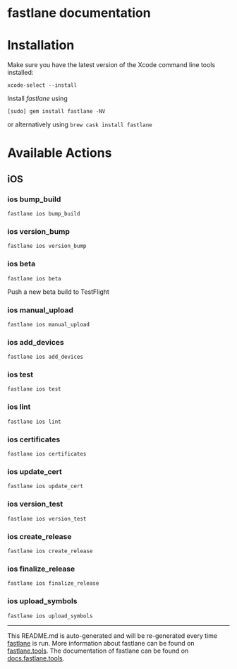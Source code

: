 fastlane documentation
================
# Installation

Make sure you have the latest version of the Xcode command line tools installed:

```
xcode-select --install
```

Install _fastlane_ using
```
[sudo] gem install fastlane -NV
```
or alternatively using `brew cask install fastlane`

# Available Actions
## iOS
### ios bump_build
```
fastlane ios bump_build
```

### ios version_bump
```
fastlane ios version_bump
```

### ios beta
```
fastlane ios beta
```
Push a new beta build to TestFlight
### ios manual_upload
```
fastlane ios manual_upload
```

### ios add_devices
```
fastlane ios add_devices
```

### ios test
```
fastlane ios test
```

### ios lint
```
fastlane ios lint
```

### ios certificates
```
fastlane ios certificates
```

### ios update_cert
```
fastlane ios update_cert
```

### ios version_test
```
fastlane ios version_test
```

### ios create_release
```
fastlane ios create_release
```

### ios finalize_release
```
fastlane ios finalize_release
```

### ios upload_symbols
```
fastlane ios upload_symbols
```


----

This README.md is auto-generated and will be re-generated every time [fastlane](https://fastlane.tools) is run.
More information about fastlane can be found on [fastlane.tools](https://fastlane.tools).
The documentation of fastlane can be found on [docs.fastlane.tools](https://docs.fastlane.tools).
